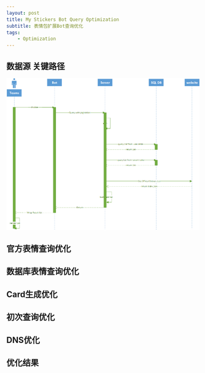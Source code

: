 ```yaml
---
layout: post
title: My Stickers Bot Query Optimization
subtitle: 表情包扩展Bot查询优化
tags:
    - Optimization
---
```


## 数据源 关键路径
![call flow](/assets/img/my-stickers-bot-query-optimization/stickers-bot-query.png)
## 官方表情查询优化
## 数据库表情查询优化
## Card生成优化
## 初次查询优化
## DNS优化
## 优化结果

